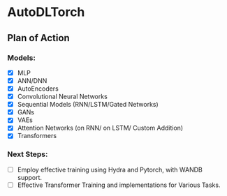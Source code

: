 # AutoDLTorch

## Plan of Action

### Models:
- [x] MLP
- [x] ANN/DNN
- [x] AutoEncoders
- [x] Convolutional Neural Networks
- [x] Sequential Models (RNN/LSTM/Gated Networks)
- [x] GANs
- [x] VAEs
- [x] Attention Networks (on RNN/ on LSTM/ Custom Addition)
- [x] Transformers

### Next Steps:

- [ ] Employ effective training using Hydra and Pytorch, with WANDB support.
- [ ] Effective Transformer Training and implementations for Various Tasks.
